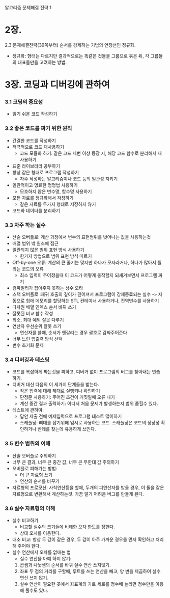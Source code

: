 알고리즘 문제해결 전략 1


# 2장. 
2.3 문제해결전략(39쪽부터)
순서를 강제하는 기법의 연장선인 정규화.
- 정규화: 형태는 다르지만 결과적으로는 똑같은 것들을 그룹으로 묶은 뒤, 각 그릅들의 대표들만을 고려하는 방법.

# 3장. 코딩과 디버깅에 관하여
 ### 3.1 코딩의 중요성
 - 읽기 쉬운 코드 작성하기
 ### 3.2 좋은 코드를 짜기 위한 원칙
 - 간결한 코드를 작성하기
 - 적극적으로 코드 재사용하기
    - 코드 모듈화 하기. 같은 코드 세번 이상 등장 시, 해당 코드 함수로 분리해서 재사용하기
 - 표준 라이브러리 공부하기
 - 항상 같은 형태로 프로그램 작성하기
    - 자주 작성하는 알고리즘이나 코드 등의 일관성 지키기
 - 일관적이고 명료한 명명법 사용하기
    - 모호하지 않은 변수명, 함수명 사용하기
 - 모든 자료를 정규화해서 저장하기
    - 같은 자료를 두가지 형태로 저장하지 않기
 - 코드와 데이터를 분리하기

### 3.3 자주 하는 실수
 - 산술 오버플로: 계산 과정에서 변수의 표현범위를 벗어나는 값을 사용하는것
 - 배열 범위 밖 원소에 접근
 - 일관되지 않은 범위 표현 방식 사용하기
    - 한가지 방법으로 범위 표현 방식 따르기
 - Off-by-one 오류: 계산의 큰 줄기는 맞지만 하나가 모자라거나, 하나가 많아서 틀리는 코드의 오류
    - 최소 입력이 주어졌을때 이 코드가 어떻게 동작할지 되새겨보면서 프로그램 짜기
 - 컴파일러가 잡아주지 못하는 상수 오타
 - 스택 오버플로 :재귀 호출의 깊이가 깊어져서 프로그램이 강제종료되는 실수 -> 자동으로 힙에 메모리를 할당하는 STL 컨테이너 사용하거나, 전역변수를 사용하기
 - 다차원 배열 인덱스 순서 바꿔 쓰기
 - 잘못된 비교 함수 작성
 - 최소, 최대 예외 잘못 다루기
 - 연산자 우선순위 잘못 쓰기
    - 연산자를 쓸때, 순서가 헷갈리는 경우 괄호로 감싸주어준다
 - 너무 느린 입출력 방식 선택
 - 변수 초기화 문제

### 3.4 디버깅과 테스팅
 - 코드를 복잡하게 짜는것을 피하고, 디버거 없이 프로그램의 버그를 찾아내는 연습 하기.
 - 디버거 대신 다음의 이 세가지 단계들을 밟는다.
    - 작은 입력에 대해 제대로 실행되나 확인하기
    - 단정문 사용하기: 주어진 조건이 거짓일때 오류 내기
    - 계산 중간 결과 출력하기: 어디서 처음 문제가 발생하는지 범위 좁힐수 있다.
 - 테스트에 관하여:
    - 답안 제출 전에 예제입력으로 프로그램 테스트 많이하기
    - 스캐폴딩: 뼈대를 잡기위해 임시로 사용하는 코드. 스캐폴딩은 코드의 정당성 확인하거나 반례를 찾는데 유용하게 쓰인다.

### 3.5 변수 범위의 이해
 - 산술 오버플로 주의하기
 - 너무 큰 결과, 너무 큰 중간 값, 너무 큰 무한대 값 주의하기
 - 오버플로 피해가는 방법:
    - 더 큰 자료형 쓰기
    - 연산의 순서를 바꾸기
 - 자료형의 프로모션: 사칙연산등을 할때, 두개의 피연산자를 받을 경우, 이 둘을 같은 자료형으로 변환해서 계산하는것. 가끔 알기 어려운 버그를 만들게 된다.

### 3.6 실수 자료형의 이해
 - 실수 비교하기
    - 비교할 실수의 크기들에 비례한 오차 한도를 정한다.
    - 상대 오차를 이용한다.
 - 대소 비교: 항상 두 값이 같은 경우, 두 값이 아주 가까운 경우를 먼저 확인하고 처리해 주어야 한다.
 - 실수 연산에서 오차를 없애는 법
    - 실수 연산을 아예 하지 않기:
    1. 곱셈과 나눗셈의 순서를 바꿔 실수 연산 쓰지않기.
    2. 좌표 두 점의 거리를 구할때, 루트를 쓰는 연산을 빼고, 양 변을 제곱하여 실수 연산 쓰지 않기.
    3. 실수 연산이 필요한 곳에서 좌표계의 가로 세로를 정수배 늘리면 정수만을 이용해 풀수도 있다.











